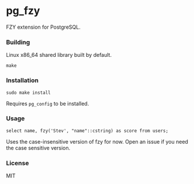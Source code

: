 
# pg_fzy

FZY extension for PostgreSQL.

### Building

Linux x86_64 shared library built by default.

```
make
```

### Installation

```
sudo make install
```

Requires `pg_config` to be installed.

### Usage

```
select name, fzy('Stev', "name"::cstring) as score from users;
```

Uses the case-insensitive version of fzy for now. Open an issue if you need
the case sensitive version.

### License

MIT
